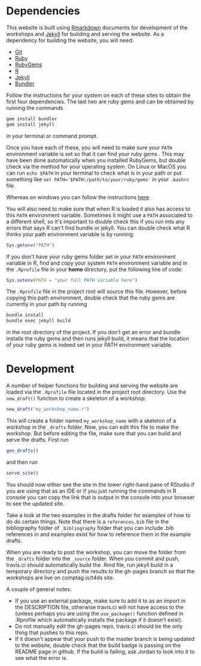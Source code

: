 # Dependencies

This website is built using [Rmarkdown](https://rmarkdown.rstudio.com/)
documents for development of the workshops and [Jekyll](https://jekyllrb.com/)
for building and serving the website. As a dependency for building the website,
you will need:

 - [Git](https://git-scm.com/)
 - [Ruby](https://www.ruby-lang.org/en/)
 - [RubyGems](https://rubygems.org/)
 - [R](https://cran.r-project.org/)
 - [Jekyll](https://jekyllrb.com/)
 - [Bundler](https://bundler.io/)

Follow the instructions for your system on each of these sites to obtain the
first four dependencies. The last two are ruby gems and can be obtained by
running the commands

```bash
gem install bundler
gem install jekyll
```

in your terminal or command prompt.

Once you have each of these, you will need to make sure your `PATH` environment
variable is set so that it can find your ruby gems . This may have been done
automatically when you installed RubyGems, but double check via the method for
your operating system. On Linux or MacOS you can run `echo $PATH` in your
terminal to check what is in your path or put something like
`set PATH='$PATH:/path/to/your/ruby/gems'` in your `.bashrc` file.

Whereas on windows you can follow the instructions [here](https://www.computerhope.com/issues/ch000549.htm).

You will also need to make sure that when R is loaded it also has access to this
`PATH` environment variable. Sometimes it might use a `PATH` associated to a
different shell, so it's important to double check this if you run into any
errors that says R can't find bundle or jekyll. You can double check what R
thinks your path environment variable is by running:

```r
Sys.getenv("PATH")
```

If you don't have your ruby gems folder set in your `PATH` environment variable
in R, find and copy your system `PATH` environment variable and in the
`.Rprofile` file in your **home** directory, put the following line of code:

```r
Sys.setenv(PATH = "your full PATH variable here")
```

The `.Rprofile` file in the project root will source this file. However, before
copying this path environment, double check that the ruby gems are currently in
your path by running

```bash
bundle install
bundle exec jekyll build
```

in the root directory of the project. If you don't get an error and bundle
installs the ruby gems and then runs jekyll build, it means that the location of
your ruby gems is indeed set in your PATH environment variable.

# Development

A number of helper functions for building and serving the website are loaded via
the `.Rprofile` file located in the project root directory. Use the
`new_draft()` function to create a skeleton of a workshop:

```r
new_draft("my_workshop_name.r")
```

This will create a folder named `my_workshop_name` with a skeleton of a workshop
in the `_drafts` folder.  Now, you can edit this file to make the workshop. But
before editing the file, make sure that you can build and serve the drafts.
First run

```r
gen_drafts()
```

and then run

```r
serve_site()
```

You should now either see the site in the lower right-hand pane of RStudio if
you are using that as an IDE or if you just running the commands in R console
you can copy the link that is output in the console into your browser to see the
updated site.

Take a look at the two examples in the drafts folder for examples of how to do
do certain things. Note that there is a `references.bib` file in the
bibliography folder of `_bibliography` folder that you can include .bib
references in and examples exist for how to reference them in the example
drafts.

When you are ready to post the workshop, you can move the folder from the
`_drafts` folder into the `_source` folder. When you commit and push, travis.ci
should automatically build the .Rmd file, run jekyll build in a temporary
directory and push the results to the gh-pages branch so that the workshops are
live on comptag.io/t4ds site.

A couple of general notes:
 - If you use an external package, make sure to add it to as an import in the
   DESCRIPTION file, otherwise travis.ci will not have access to the (unless
   perhaps you are using the `use_package()` function defined in .Rprofile which
   automatically installs the package if it doesn't exist).
- Do not manually edit the gh-pages repo, travis.ci should be the only thing
  that pushes to this repo.
- If it doesn't appear that your push to the master branch is being updated to
  the website, double check that the build badge is passing on the README page
  in github. If the build is failing, ask Jordan to look into it to see what the
  error is.

